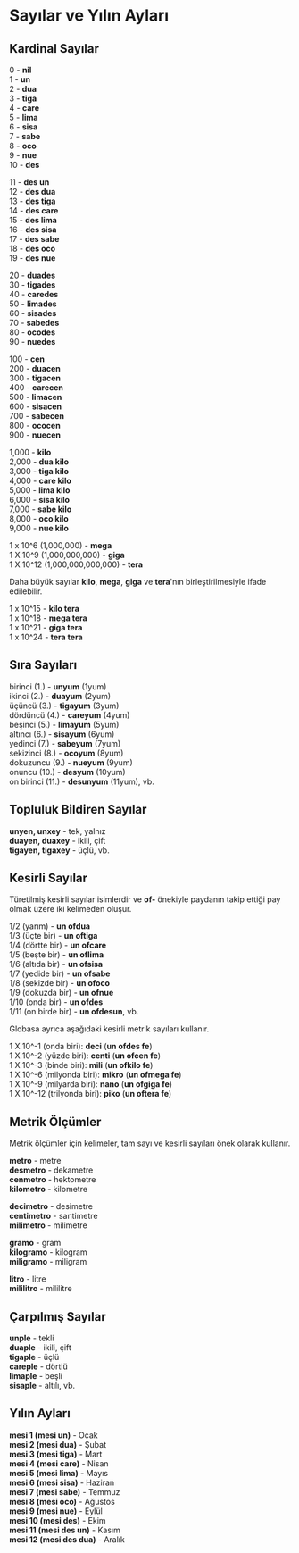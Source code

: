 <h1>Sayılar ve Yılın Ayları</h1>
<p>
</p>
<h2>Kardinal Sayılar</h2>
<p>0 - <strong>nil</strong><br /> 1 - <strong>un</strong><br /> 2 - <strong>dua</strong><br /> 3 -
	<strong>tiga</strong><br /> 4 - <strong>care</strong><br /> 5 - <strong>lima</strong><br /> 6 -
	<strong>sisa</strong><br /> 7 - <strong>sabe</strong><br /> 8 - <strong>oco</strong><br /> 9 -
	<strong>nue</strong><br /> 10 - <strong>des</strong></p>
<p>11 - <strong>des un</strong><br /> 12 - <strong>des dua</strong><br /> 13 - <strong>des tiga</strong><br /> 14 -
	<strong>des care</strong><br /> 15 - <strong>des lima</strong><br /> 16 - <strong>des sisa</strong><br /> 17 -
	<strong>des sabe</strong><br /> 18 - <strong>des oco</strong><br /> 19 - <strong>des nue</strong></p>
<p>20 - <strong>duades</strong><br /> 30 - <strong>tigades</strong><br /> 40 - <strong>caredes</strong><br /> 50 -
	<strong>limades</strong><br /> 60 - <strong>sisades</strong><br /> 70 - <strong>sabedes</strong><br /> 80 -
	<strong>ocodes</strong><br /> 90 - <strong>nuedes</strong></p>
<p>100 - <strong>cen</strong><br /> 200 - <strong>duacen</strong><br /> 300 - <strong>tigacen</strong><br /> 400 -
	<strong>carecen</strong><br /> 500 - <strong>limacen</strong><br /> 600 - <strong>sisacen</strong><br /> 700 -
	<strong>sabecen</strong><br /> 800 - <strong>ococen</strong><br /> 900 - <strong>nuecen</strong></p>
<p>1,000 - <strong>kilo</strong><br /> 2,000 - <strong>dua kilo</strong><br /> 3,000 - <strong>tiga kilo</strong><br />
	4,000 - <strong>care kilo</strong><br /> 5,000 - <strong>lima kilo</strong><br /> 6,000 - <strong>sisa
		kilo</strong><br /> 7,000 - <strong>sabe kilo</strong><br /> 8,000 - <strong>oco kilo</strong><br /> 9,000 -
	<strong>nue kilo</strong></p>
<p>1 x 10^6 (1,000,000) - <strong>mega</strong><br /> 1 X 10^9 (1,000,000,000) - <strong>giga</strong><br /> 1 X 10^12
	(1,000,000,000,000) - <strong>tera</strong> </p>
<p>Daha büyük sayılar <strong>kilo</strong>, <strong>mega</strong>, <strong>giga</strong> ve
	<strong>tera</strong>'nın birleştirilmesiyle ifade edilebilir.</p>
<p>1 x 10^15 - <strong>kilo tera</strong><br /> 1 x 10^18 - <strong>mega tera</strong><br /> 1 x 10^21 - <strong>giga
		tera</strong><br /> 1 x 10^24 - <strong>tera tera</strong> </p>
<h2>Sıra Sayıları</h2>
<p>birinci (1.) - <strong>unyum</strong> (1yum)<br /> ikinci (2.) - <strong>duayum</strong> (2yum)<br /> üçüncü (3.) -
	<strong>tigayum</strong> (3yum)<br /> dördüncü (4.) - <strong>careyum</strong> (4yum)<br /> beşinci (5.) -
	<strong>limayum</strong> (5yum)<br /> altıncı (6.) - <strong>sisayum</strong> (6yum)<br /> yedinci (7.) -
	<strong>sabeyum</strong> (7yum)<br /> sekizinci (8.) - <strong>ocoyum</strong> (8yum)<br /> dokuzuncu (9.) -
	<strong>nueyum</strong> (9yum)<br /> onuncu (10.) - <strong>desyum</strong> (10yum)<br /> on birinci (11.) -
	<strong>desunyum</strong> (11yum), vb.</p>
<h2>Topluluk Bildiren Sayılar</h2>
<p><strong>unyen, unxey</strong> - tek, yalnız<br />
	<strong>duayen, duaxey</strong> - ikili, çift<br />
	<strong>tigayen, tigaxey</strong> - üçlü, vb.
</p>
<h2>Kesirli Sayılar</h2>
<p>Türetilmiş kesirli sayılar isimlerdir ve <strong>of-</strong> önekiyle paydanın takip ettiği pay olmak üzere iki kelimeden oluşur.</p>
<p>1/2 (yarım) - <strong>un ofdua</strong><br /> 1/3 (üçte bir) - <strong>un oftiga</strong><br /> 1/4 (dörtte bir) -
	<strong>un ofcare</strong><br /> 1/5 (beşte bir) - <strong>un oflima</strong><br /> 1/6 (altıda bir) - <strong>un
		ofsisa</strong><br /> 1/7 (yedide bir) - <strong>un ofsabe</strong><br /> 1/8 (sekizde bir) - <strong>un
		ofoco</strong><br /> 1/9 (dokuzda bir) - <strong>un ofnue</strong><br /> 1/10 (onda bir) - <strong>un
		ofdes</strong><br /> 1/11 (on birde bir) - <strong>un ofdesun</strong>, vb.</p>
<p>Globasa ayrıca aşağıdaki kesirli metrik sayıları kullanır. </p>
<p>1 X 10^-1 (onda biri): <strong>deci</strong> (<strong>un ofdes fe</strong>)<br /> 1 X 10^-2 (yüzde biri):
	<strong>centi</strong> (<strong>un ofcen fe</strong>)<br /> 1 X 10^-3 (binde biri): <strong>mili</strong>
	(<strong>un ofkilo fe</strong>)<br /> 1 X 10^-6 (milyonda biri): <strong>mikro</strong> (<strong>un ofmega
		fe</strong>)<br /> 1 X 10^-9 (milyarda biri): <strong>nano</strong> (<strong>un ofgiga
		fe</strong>)<br /> 1 X 10^-12 (trilyonda biri): <strong>piko</strong> (<strong>un oftera
		fe</strong>)</p>
<h2>Metrik Ölçümler</h2>
<p>Metrik ölçümler için kelimeler, tam sayı ve kesirli sayıları önek olarak kullanır.</p>
<p><strong>metro</strong> - metre<br />
	<strong>desmetro</strong> - dekametre<br />
	<strong>cenmetro</strong> - hektometre<br />
	<strong>kilometro</strong> - kilometre
</p>
<p><strong>decimetro</strong> - desimetre<br />
	<strong>centimetro</strong> - santimetre<br />
	<strong>milimetro</strong> - milimetre
</p>
<p><strong>gramo</strong> - gram<br />
	<strong>kilogramo</strong> - kilogram<br />
	<strong>miligramo</strong> - miligram
</p>
<p><strong>litro</strong> - litre<br />
	<strong>mililitro</strong> - mililitre
</p>
<h2>Çarpılmış Sayılar</h2>
<p><strong>unple</strong> - tekli<br />
	<strong>duaple</strong> - ikili, çift<br />
	<strong>tigaple</strong> - üçlü<br />
	<strong>careple</strong> - dörtlü<br />
	<strong>limaple</strong> - beşli<br />
	<strong>sisaple</strong> - altılı, vb.
</p>
<h2>Yılın Ayları</h2>
<p><strong>mesi 1 (mesi un)</strong> - Ocak<br />
	<strong>mesi 2 (mesi dua)</strong> - Şubat<br />
	<strong>mesi 3 (mesi tiga)</strong> - Mart<br />
	<strong>mesi 4 (mesi care)</strong> - Nisan<br />
	<strong>mesi 5 (mesi lima)</strong> - Mayıs<br />
	<strong>mesi 6 (mesi sisa)</strong> - Haziran<br />
	<strong>mesi 7 (mesi sabe)</strong> - Temmuz<br />
	<strong>mesi 8 (mesi oco)</strong> - Ağustos<br />
	<strong>mesi 9 (mesi nue)</strong> - Eylül<br />
	<strong>mesi 10 (mesi des)</strong> - Ekim<br />
	<strong>mesi 11 (mesi des un)</strong> - Kasım<br />
	<strong>mesi 12 (mesi des dua)</strong> - Aralık
</p>
<p></p>

